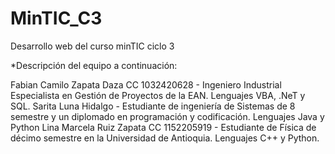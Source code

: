 # MinTIC_C3
Desarrollo web del curso minTIC ciclo 3

*Descripción del equipo a continuación:

Fabian Camilo Zapata Daza CC 1032420628 - Ingeniero Industrial Especialista en Gestión de Proyectos de la EAN. Lenguajes VBA, .NeT y SQL.
Sarita Luna Hidalgo - Estudiante de ingeniería de Sistemas de 8 semestre y un diplomado en programación y codificación. Lenguajes Java y Python
Lina Marcela Ruiz Zapata CC 1152205919 - Estudiante de Física de décimo semestre en la Universidad de Antioquia. Lenguajes C++ y Python.

